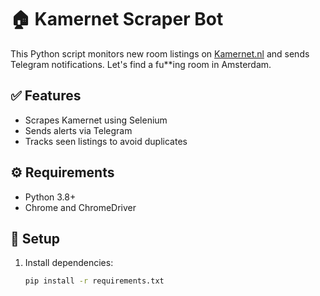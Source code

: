 # 🏠 Kamernet Scraper Bot

This Python script monitors new room listings on [Kamernet.nl](https://kamernet.nl) and sends Telegram notifications. Let's find a fu**ing room in Amsterdam.

## ✅ Features
- Scrapes Kamernet using Selenium
- Sends alerts via Telegram
- Tracks seen listings to avoid duplicates

## ⚙️ Requirements
- Python 3.8+
- Chrome and ChromeDriver

## 🧪 Setup

1. Install dependencies:
   ```bash
   pip install -r requirements.txt
